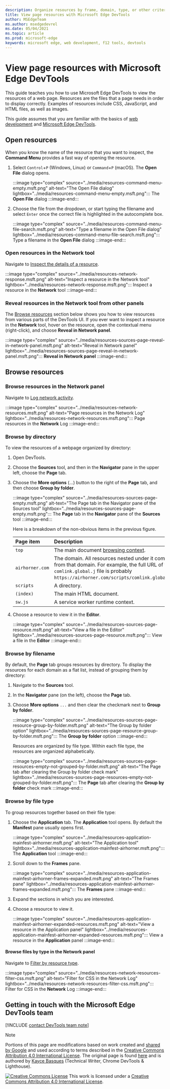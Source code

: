 ```yaml
---
description: Organize resources by frame, domain, type, or other criteria.
title: View page resources with Microsoft Edge DevTools
author: MSEdgeTeam
ms.author: msedgedevrel
ms.date: 05/04/2021
ms.topic: article
ms.prod: microsoft-edge
keywords: microsoft edge, web development, f12 tools, devtools
---
```

<!-- Copyright Kayce Basques

   Licensed under the Apache License, Version 2.0 (the "License");
   you may not use this file except in compliance with the License.
   You may obtain a copy of the License at

       https://www.apache.org/licenses/LICENSE-2.0

   Unless required by applicable law or agreed to in writing, software
   distributed under the License is distributed on an "AS IS" BASIS,
   WITHOUT WARRANTIES OR CONDITIONS OF ANY KIND, either express or implied.
   See the License for the specific language governing permissions and
   limitations under the License.  -->
# View page resources with Microsoft Edge DevTools

This guide teaches you how to use Microsoft Edge DevTools to view the resources of a web page.  Resources are the files that a page needs in order to display correctly.  Examples of resources include CSS, JavaScript, and HTML files, as well as images.

This guide assumes that you are familiar with the basics of [web development][MDNLearnWebDevelopment] and [Microsoft Edge DevTools][MicrosoftEdgeDevTools].

## Open resources

When you know the name of the resource that you want to inspect, the **Command Menu** provides a fast way of opening the resource.

1.  Select `Control`+`P` \(Windows, Linux\) or `Command`+`P` \(macOS\).  The **Open File** dialog opens.

    :::image type="complex" source="../media/resources-command-menu-empty.msft.png" alt-text="The Open File dialog" lightbox="../media/resources-command-menu-empty.msft.png":::
       The **Open File** dialog
    :::image-end:::

1.  Choose the file from the dropdown, or start typing the filename and select `Enter` once the correct file is highlighted in the autocomplete box.

    :::image type="complex" source="../media/resources-command-menu-file-search.msft.png" alt-text="Type a filename in the Open File dialog" lightbox="../media/resources-command-menu-file-search.msft.png":::
       Type a filename in the **Open File** dialog
    :::image-end:::

### Open resources in the Network tool

Navigate to [Inspect the details of a resource][DevtoolsNetworkInspectDetailsResource].

:::image type="complex" source="../media/resources-network-response.msft.png" alt-text="Inspect a resource in the Network tool" lightbox="../media/resources-network-response.msft.png":::
   Inspect a resource in the **Network** tool
:::image-end:::

### Reveal resources in the Network tool from other panels

The [Browse resources](#browse-resources) section below shows you how to view resources from various parts of the DevTools UI.  If you ever want to inspect a resource in the **Network** tool,  hover on the resource, open the contextual menu \(right-click\), and choose **Reveal in Network panel**.

:::image type="complex" source="../media/resources-sources-page-reveal-in-network-panel.msft.png" alt-text="Reveal in Network panel" lightbox="../media/resources-sources-page-reveal-in-network-panel.msft.png":::
   **Reveal in Network panel**
:::image-end:::

## Browse resources

### Browse resources in the Network panel

Navigate to [Log network activity][DevtoolsNetworkLogActivity].

:::image type="complex" source="../media/resources-network-resources.msft.png" alt-text="Page resources in the Network Log" lightbox="../media/resources-network-resources.msft.png":::
   Page resources in the **Network** Log
:::image-end:::

### Browse by directory

To view the resources of a webpage organized by directory:

1.  Open DevTools.
1.  Choose the **Sources** tool, and then in the **Navigator** pane in the upper left, choose the **Page** tab.
1.  Choose the **More options** (...) button to the right of the **Page** tab, and then choose **Group by folder**.

    :::image type="complex" source="../media/resources-sources-page-empty.msft.png" alt-text="The Page tab in the Navigator pane of the Sources tool" lightbox="../media/resources-sources-page-empty.msft.png":::
       The **Page** tab in the **Navigator** pane of the **Sources** tool
    :::image-end:::

    Here is a breakdown of the non-obvious items in the previous figure.

    | Page item | Description |
    |:--- |:--- |
    | `top` | The main document [browsing context][MDNInlineFrame]. |
    | `airhorner.com` | The domain.  All resources nested under it come from that domain.  For example, the full URL of the `comlink.global.j` file is probably `https://airhorner.com/scripts/comlink.global.js`. |
    | `scripts` | A directory. |
    | `(index)` | The main HTML document. |
    | `sw.js` | A service worker runtime context. |

1.  Choose a resource to view it in the **Editor**.

    :::image type="complex" source="../media/resources-sources-page-resource.msft.png" alt-text="View a file in the Editor" lightbox="../media/resources-sources-page-resource.msft.png":::
       View a file in the **Editor**
    :::image-end:::

### Browse by filename

By default, the **Page** tab groups resources by directory.  To display the resources for each domain as a flat list, instead of grouping them by directory:

1.  Navigate to the **Sources** tool.
1.  In the **Navigator** pane (on the left), choose the **Page** tab.
1.  Choose **More options** `...` and then clear the checkmark next to **Group by folder**.

    :::image type="complex" source="../media/resources-sources-page-resource-group-by-folder.msft.png" alt-text="The Group by folder option" lightbox="../media/resources-sources-page-resource-group-by-folder.msft.png":::
       The **Group by folder** option
    :::image-end:::

    Resources are organized by file type.  Within each file type, the resources are organized alphabetically.

    :::image type="complex" source="../media/resources-sources-page-resources-empty-not-grouped-by-folder.msft.png" alt-text="The Page tab after clearing the Group by folder check mark" lightbox="../media/resources-sources-page-resources-empty-not-grouped-by-folder.msft.png":::
       The **Page** tab after clearing the **Group by folder** check mark
    :::image-end:::

### Browse by file type

To group resources together based on their file type:

1.  Choose the **Application** tab.  The **Application** tool opens.  By default the **Manifest** pane usually opens first.

    :::image type="complex" source="../media/resources-application-mainfest-airhorner.msft.png" alt-text="The Application tool" lightbox="../media/resources-application-mainfest-airhorner.msft.png":::
       The **Application** tool
    :::image-end:::

1.  Scroll down to the **Frames** pane.

    :::image type="complex" source="../media/resources-application-mainfest-airhorner-frames-expanded.msft.png" alt-text="The Frames pane" lightbox="../media/resources-application-mainfest-airhorner-frames-expanded.msft.png":::
       The **Frames** pane
    :::image-end:::

1.  Expand the sections in which you are interested.
1.  Choose a resource to view it.

    :::image type="complex" source="../media/resources-application-mainfest-airhorner-expanded-resources.msft.png" alt-text="View a resource in the Application panel" lightbox="../media/resources-application-mainfest-airhorner-expanded-resources.msft.png":::
       View a resource in the **Application** panel
    :::image-end:::

#### Browse files by type in the Network panel

Navigate to [Filter by resource type][DevtoolsNetworkFilterByResourceType].

:::image type="complex" source="../media/resources-network-resources-filter-css.msft.png" alt-text="Filter for CSS in the Network Log" lightbox="../media/resources-network-resources-filter-css.msft.png":::
   Filter for CSS in the **Network** Log
:::image-end:::

## Getting in touch with the Microsoft Edge DevTools team

[!INCLUDE [contact DevTools team note](../includes/contact-devtools-team-note.md)]

<!-- links -->

[MicrosoftEdgeDevTools]: ../../devtools-guide-chromium/index.md "Microsoft Edge  Developer tools | Microsoft Docs"
[DevtoolsNetworkFilterByResourceType]: ../network/index.md#filter-by-resource-type "Filter by resource type - Inspect network activity in Microsoft Edge DevTools | Microsoft Docs"
[DevtoolsNetworkInspectDetailsResource]: ../network/index.md#inspect-the-details-of-the-resource "Inspect the details of the resource - Inspect network activity in Microsoft Edge DevTools | Microsoft Docs"
[DevtoolsNetworkLogActivity]: ../network/index.md#log-network-activity "Log network activity - Inspect network activity in Microsoft Edge DevTools | Microsoft Docs"

[MDNInlineFrame]: https://developer.mozilla.org/docs/Web/HTML/Element/iframe "<iframe>: The Inline Frame element | MDN"
[MDNLearnWebDevelopment]: https://developer.mozilla.org/docs/Learn "Learn web development | MDN"

> [!NOTE]
> Portions of this page are modifications based on work created and [shared by Google][GoogleSitePolicies] and used according to terms described in the [Creative Commons Attribution 4.0 International License][CCA4IL].
> The original page is found [here](https://developers.google.com/web/tools/chrome-devtools/resources/index) and is authored by [Kayce Basques][KayceBasques] \(Technical Writer, Chrome DevTools \& Lighthouse\).

[![Creative Commons License][CCby4Image]][CCA4IL]
This work is licensed under a [Creative Commons Attribution 4.0 International License][CCA4IL].

[CCA4IL]: https://creativecommons.org/licenses/by/4.0
[CCby4Image]: https://i.creativecommons.org/l/by/4.0/88x31.png
[GoogleSitePolicies]: https://developers.google.com/terms/site-policies
[KayceBasques]: https://developers.google.com/web/resources/contributors#kayce-basques
